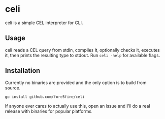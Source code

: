 # celi

celi is a simple CEL interpreter for CLI.

## Usage

celi reads a CEL query from stdin, compiles it, optionally checks it, executes
it, then prints the resulting type to stdout. Run `celi -help` for available
flags.

## Installation

Currently no binaries are provided and the only option is to build from source.
```
go install github.com/fore5fire/celi
```

If anyone ever cares to actually use this, open an issue and I'll do a real
release with binaries for popular platforms.
